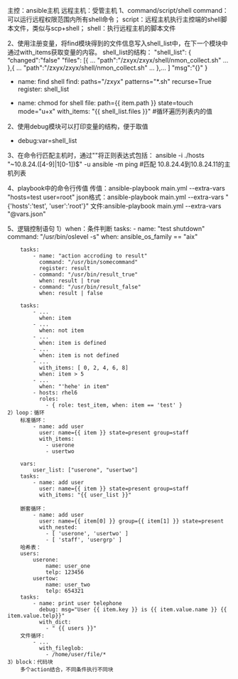 主控：ansible主机          远程主机：受管主机
1、command/script/shell
command：可以运行远程权限范围内所有shell命令；
script：远程主机执行主控端的shell脚本文件，类似与scp+shell；
shell：执行远程主机的脚本文件

2、使用注册变量，将find模块得到的文件信息写入shell_list中，在下一个模块中通过with_items获取变量的内容。
shell_list的结构：
"shell_list": {
	“changed":"false"
	"files": [{
		...
		"path":"/zxyx/zxyx/shell/nmon_collect.sh"
		...
	},{
		...
		"path":"/zxyx/zxyx/shell/nmon_collect.sh"
		...
	},...
	]
	"msg":"{}"
}

- name: find shell 
  find: paths="/zxyx" patterns="*.sh" recurse=True
  register: shell_list

- name: chmod for shell
  file: path={{ item.path }} state=touch mode="u+x"
  with_items: "{{ shell_list.files }}"     #循环遍历列表内的值
  
2、使用debug模块可以打印变量的结构，便于取值
- debug:var=shell_list

3、在命令行匹配主机时，通过""将正则表达式包括：
	ansible -i ./hosts "~10.8.24.([4-9]|1[0-1])$" -u ansible -m ping #匹配 10.8.24.4到10.8.24.11的主机列表
	
4、playbook中的命令行传值
	传值：ansible-playbook main.yml --extra-vars "hosts=test user=root"
	json格式：ansible-playbook main.yml --extra-vars "{'hosts':'test', 'user':'root'}"
	文件:ansible-playbook main.yml --extra-vars "@vars.json"
	
5、逻辑控制语句
	1）when：条件判断
		tasks:
			- name: "test shutdown"
			  command: "/usr/bin/oslevel -s"
			  when: ansible_os_family == "aix"
		
		tasks:
			- name: "action accroding to result"
			  command: "/usr/bin/somecommand"
			  register: result
			- command: "/usr/bin/result_true"
			  when: result | true
			- command: "/usr/bin/result_false"
			  when: result | false
			  
		tasks:
			- ...
			  when: item
			- ... 
			  when: not item
			- ...  
			  when: item is defined
			- ...  
			  when: item is not defined
			- ...  
			  with_items: [ 0, 2, 4, 6, 8]
			  when: item > 5
			- ...
			  when: "'hehe' in item"
			- hosts: rhel6
			  roles:
			    - { role: test_item, when: item == 'test' }
	2）loop：循环
		标准循环：
			- name: add user
			  user: name={{ item }} state=present group=staff
			  with_items:
				- userone
				- usertwo
		
		vars:
			user_list: ["userone", "usertwo"]
		tasks:
			- name: add user
			  user: name={{ item }} state=present group=staff
			  with_items: "{{ user_list }}"
		
		嵌套循环：
			- name: add user
			  user: name={{ item[0] }} group={{ item[1] }} state=present
			  with_nested:
				- [ 'userone', 'usertwo' ]
				- [ 'staff', 'usergrp' ]
		哈希表：
		users:
			userone:
				name: user_one
				telp: 123456
			usertow:
				name: user_two
				telp: 654321
		tasks:
			- name: print user telephone
			  debug: msg="User {{ item.key }} is {{ item.value.name }} {{ item.value.telp}}"
			  with_dict:
				- " {{ users }}"
		文件循环:
			- ...
			  with_fileglob:
				- /home/user/file/*
	3）block：代码块
		多个action结合，不同条件执行不同块
